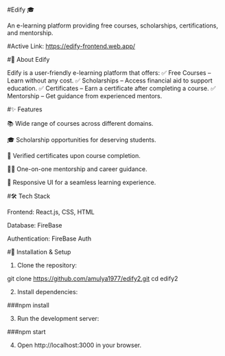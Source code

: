 #Edify 🎓

An e-learning platform providing free courses, scholarships, certifications, and mentorship.

#Active Link:
https://edify-frontend.web.app/


#🚀 About Edify

Edify is a user-friendly e-learning platform that offers:
✅ Free Courses – Learn without any cost.
✅ Scholarships – Access financial aid to support education.
✅ Certificates – Earn a certificate after completing a course.
✅ Mentorship – Get guidance from experienced mentors.

#✨ Features

📚 Wide range of courses across different domains.

🎓 Scholarship opportunities for deserving students.

📜 Verified certificates upon course completion.

👨‍🏫 One-on-one mentorship and career guidance.

📱 Responsive UI for a seamless learning experience.


#🛠️ Tech Stack

Frontend: React.js, CSS, HTML  

Database: FireBase

Authentication: FireBase Auth


#🔧 Installation & Setup

1. Clone the repository:

git clone https://github.com/amulya1977/edify2.git
cd edify2


2. Install dependencies:

###npm install


3. Run the development server:

###npm start


4. Open http://localhost:3000 in your browser.



